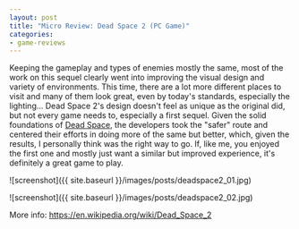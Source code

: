 ```yaml
---
layout: post
title: "Micro Review: Dead Space 2 (PC Game)"
categories:
- game-reviews
---
```


<p>Keeping the gameplay and types of enemies mostly the same, most of the work on this sequel clearly went into improving the visual design and variety of environments. This time, there are a lot more different places to visit and many of them look great, even by today's standards, especially the lighting... Dead Space 2's design doesn't feel as unique as the original did, but not every game needs to, especially a first sequel. Given the solid foundations of <a href="http://blog.binarynonsense.com/2016/07/05/micro-review-dead-space-pc/">Dead Space</a>, the developers took the "safer" route and centered their efforts in doing more of the same but better, which, given the results, I personally think was the right way to go. If, like me, you enjoyed the first one and mostly just want a similar but improved experience, it's definitely a great game to play.</p>


![screenshot]({{ site.baseurl }}/images/posts/deadspace2_01.jpg)


![screenshot]({{ site.baseurl }}/images/posts/deadspace2_02.jpg)


<p>More info: <a href="https://en.wikipedia.org/wiki/Dead_Space_2">https://en.wikipedia.org/wiki/Dead_Space_2</a></p>
